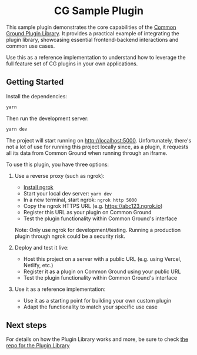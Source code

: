 <div align='center'>
    <h1>CG Sample Plugin</h1>
</div>

This sample plugin demonstrates the core capabilities of the [Common Ground Plugin Library](https://github.com/Common-Ground-DAO/CGPluginLib). It provides a practical example of integrating the plugin library, showcasing essential frontend-backend interactions and common use cases.

Use this as a reference implementation to understand how to leverage the full feature set of CG plugins in your own applications.

## Getting Started
Install the dependencies:
```bash
yarn
```
Then run the development server:
```bash
yarn dev
```

The project will start running on [http://localhost:5000](http://localhost:5000). Unfortunately, there's not a lot of use for running this project locally since, as a plugin, it requests all its data from Common Ground when running through an iframe.

To use this plugin, you have three options:

1. Use a reverse proxy (such as ngrok):
   - [Install ngrok](https://ngrok.com/docs/getting-started/)
   - Start your local dev server: `yarn dev` 
   - In a new terminal, start ngrok: `ngrok http 5000`
   - Copy the ngrok HTTPS URL (e.g. https://abc123.ngrok.io)
   - Register this URL as your plugin on Common Ground
   - Test the plugin functionality within Common Ground's interface

   Note: Only use ngrok for development/testing. Running a production plugin through ngrok could be a security risk.


2. Deploy and test it live:
   - Host this project on a server with a public URL (e.g. using Vercel, Netlify, etc.)
   - Register it as a plugin on Common Ground using your public URL
   - Test the plugin functionality within Common Ground's interface

3. Use it as a reference implementation:
   - Use it as a starting point for building your own custom plugin
   - Adapt the functionality to match your specific use case

## Next steps

For details on how the Plugin Library works and more, be sure to check [the repo for the Plugin Library](https://github.com/Common-Ground-DAO/CGPluginLib)